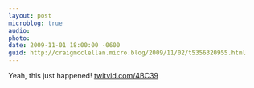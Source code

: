```yaml
---
layout: post
microblog: true
audio: 
photo: 
date: 2009-11-01 18:00:00 -0600
guid: http://craigmcclellan.micro.blog/2009/11/02/t5356320955.html
---
```

Yeah, this just happened! [twitvid.com/4BC39](http://twitvid.com/4BC39)
